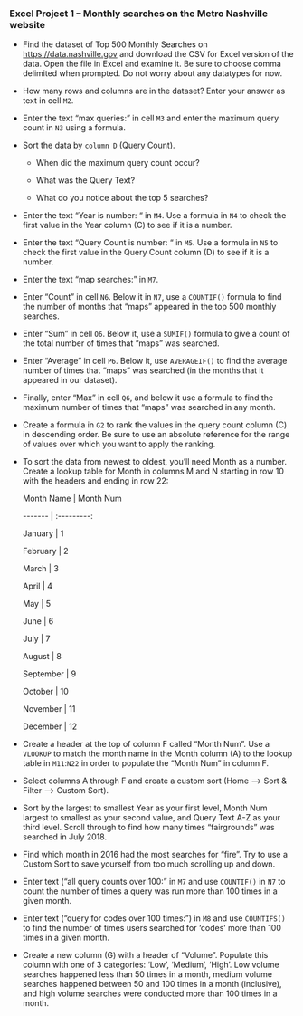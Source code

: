 ### Excel Project 1 – Monthly searches on the Metro Nashville website



- Find the dataset of Top 500 Monthly Searches on https://data.nashville.gov and download the CSV for Excel version of the data. Open the file in Excel and examine it. Be sure to choose comma delimited when prompted. Do not worry about any datatypes for now.



- How many rows and columns are in the dataset? Enter your answer as text in cell `M2`.



- Enter the text “max queries:” in cell `M3` and enter the maximum query count in `N3` using a formula.



- Sort the data by `column D` (Query Count).  

    - When did the maximum query count occur?

    - What was the Query Text?

    - What do you notice about the top 5 searches?



- Enter the text “Year is number: “ in `M4`. Use a formula in `N4` to check the first value in the Year column (C) to see if it is a number.



- Enter the text “Query Count is number: “ in `M5`. Use a formula in `N5` to check the first value in the Query Count column (D) to see if it is a number.



- Enter the text “map searches:” in `M7`. 

- Enter “Count” in cell `N6`. Below it in `N7`, use a `COUNTIF()` formula to find the number of months that “maps” appeared in the top 500 monthly searches.

- Enter “Sum” in cell `O6`. Below it, use a `SUMIF()` formula to give a count of the total number of times that “maps” was searched.

- Enter “Average” in cell `P6`. Below it, use `AVERAGEIF()` to find the average number of times that “maps” was searched (in the months that it appeared in our dataset).

- Finally, enter “Max” in cell `Q6`, and below it use a formula to find the maximum number of times that “maps” was searched in any month.



- Create a formula in `G2` to rank the values in the query count column (C) in descending order. Be sure to use an absolute reference for the range of values over which you want to apply the ranking. 



- To sort the data from newest to oldest, you’ll need Month as a number. Create a lookup table for Month in columns M and N starting in row 10 with the headers and ending in row 22:  



  Month Name   |  Month Num  

   -------     | :---------:  

  January      |   1   

  February     |   2   

  March        |   3   

  April        |   4   

  May          |   5   

  June         |   6   

  July         |   7   

  August       |   8   

  September    |   9   

  October      |   10   

  November     |   11   

  December     |   12   





- Create a header at the top of column F called “Month Num”. Use a `VLOOKUP` to match the month name in the Month column (A) to the lookup table in `M11`:`N22` in order to populate the “Month Num” in column F.



- Select columns A through F and create a custom sort (Home --> Sort & Filter --> Custom Sort). 

- Sort by the largest to smallest Year as your first level, Month Num largest to smallest as your second value, and Query Text A-Z as your third level. Scroll through to find how many times “fairgrounds” was searched in July 2018.



- Find which month in 2016 had the most searches for “fire”. Try to use a Custom Sort to save yourself from too much scrolling up and down.



- Enter text (“all query counts over 100:” in `M7` and use `COUNTIF()` in `N7` to count the number of times a query was run more than 100 times in a given month.



- Enter text (“query for codes over 100 times:”) in `M8` and use `COUNTIFS()` to find the number of times users searched for ‘codes’ more than 100 times in a given month.



- Create a new column (G) with a header of “Volume”. Populate this column with one of 3 categories: ‘Low’, ‘Medium’, ‘High’. Low volume searches happened less than 50 times in a month, medium volume searches happened between 50 and 100 times in a month (inclusive), and high volume searches were conducted more than 100 times in a month.

